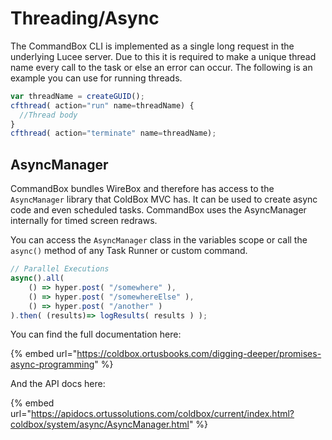 # Threading/Async

The CommandBox CLI is implemented as a single long request in the underlying Lucee server. Due to this it is required to make a unique thread name every call to the task or else an error can occur. The following is an example you can use for running threads.

```javascript
var threadName = createGUID();
cfthread( action="run" name=threadName) {
  //Thread body
}
cfthread( action="terminate" name=threadName);
```

## AsyncManager

CommandBox bundles WireBox and therefore has access to the `AsyncManager` library that ColdBox MVC has.  It can be used to create async code and even scheduled tasks.  CommandBox uses the AsyncManager internally for timed screen redraws.

You can access the `AsyncManager` class in the variables scope or call the `async()` method of any Task Runner or custom command. &#x20;

```javascript
// Parallel Executions
async().all(
    () => hyper.post( "/somewhere" ),
    () => hyper.post( "/somewhereElse" ),
    () => hyper.post( "/another" )
).then( (results)=> logResults( results ) );
```

You can find the full documentation here:

{% embed url="https://coldbox.ortusbooks.com/digging-deeper/promises-async-programming" %}

And the API docs here:

{% embed url="https://apidocs.ortussolutions.com/coldbox/current/index.html?coldbox/system/async/AsyncManager.html" %}

